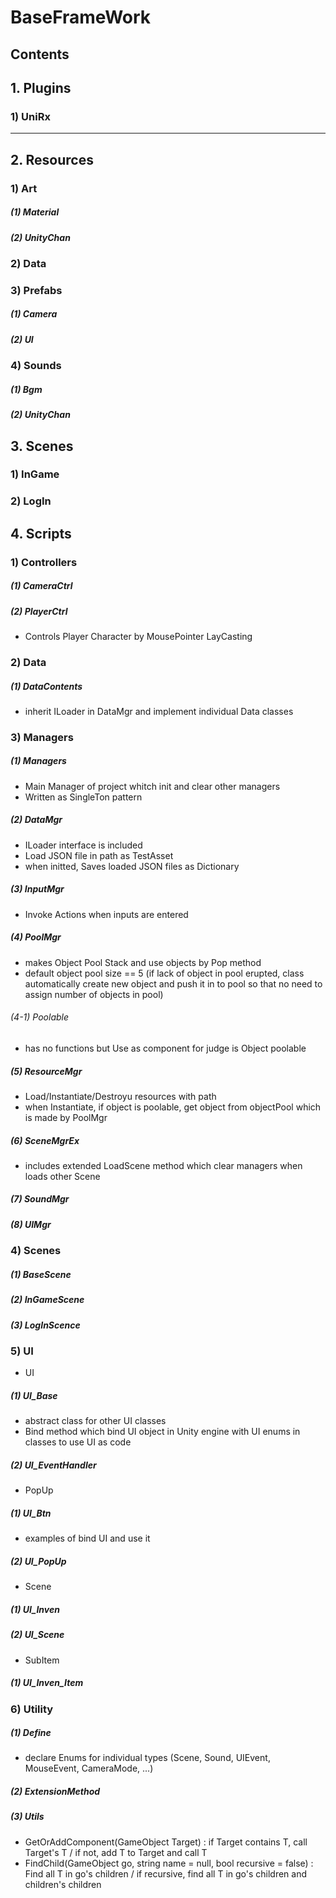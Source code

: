 BaseFrameWork
=============
Contents
--------
## 1. Plugins
### 1) UniRx   
***
## 2. Resources
### 1) Art   
##### (1) Material   
##### (2) UnityChan   
### 2) Data   
### 3) Prefabs   
##### (1) Camera   
##### (2) UI   
### 4) Sounds   
##### (1) Bgm   
##### (2) UnityChan   
## 3. Scenes
### 1) InGame
### 2) LogIn
## 4. Scripts
### 1) Controllers   
##### (1) CameraCtrl   
##### (2) PlayerCtrl   
   - Controls Player Character by MousePointer LayCasting   
### 2) Data   
##### (1) DataContents   
   - inherit ILoader in DataMgr and implement individual Data classes   
### 3) Managers   
##### (1) Managers   
   - Main Manager of project whitch init and clear other managers   
   - Written as SingleTon pattern   
##### (2) DataMgr
   - ILoader interface is included
   - Load JSON file in path as TestAsset
   - when initted, Saves loaded JSON files as Dictionary
##### (3) InputMgr   
   - Invoke Actions when inputs are entered   
##### (4) PoolMgr   
   - makes Object Pool Stack and use objects by Pop method
   - default object pool size == 5 (if lack of object in pool erupted, class automatically create new object and push it in to pool so that no need to assign number of objects in pool)
###### (4-1) Poolable
   - has no functions but Use as component for judge is Object poolable
##### (5) ResourceMgr   
   - Load/Instantiate/Destroyu resources with path   
   - when Instantiate, if object is poolable, get object from objectPool which is made by PoolMgr   
##### (6) SceneMgrEx   
   - includes extended LoadScene method which clear managers when loads other Scene
##### (7) SoundMgr   
##### (8) UIMgr   
### 4) Scenes   
##### (1) BaseScene   
##### (2) InGameScene      
##### (3) LogInScence      
### 5) UI   
* UI   
##### (1) UI_Base   
   - abstract class for other UI classes
   - Bind method which bind UI object in Unity engine with UI enums in classes to use UI as code
##### (2) UI_EventHandler   
* PopUp   
##### (1) UI_Btn   
   - examples of bind UI and use it
##### (2) UI_PopUp   
* Scene   
##### (1) UI_Inven   
##### (2) UI_Scene   
* SubItem   
##### (1) UI_Inven_Item    
### 6) Utility   
##### (1) Define   
   - declare Enums for individual types (Scene, Sound, UIEvent, MouseEvent, CameraMode, ...)   
##### (2) ExtensionMethod   
##### (3) Utils   
   - GetOrAddComponent<T>(GameObject Target) : if Target contains T, call Target's T / if not, add T to Target and call T
   - FindChild<T>(GameObject go, string name = null, bool recursive = false) : Find all T in go's children / if recursive, find all T in go's children and children's children
